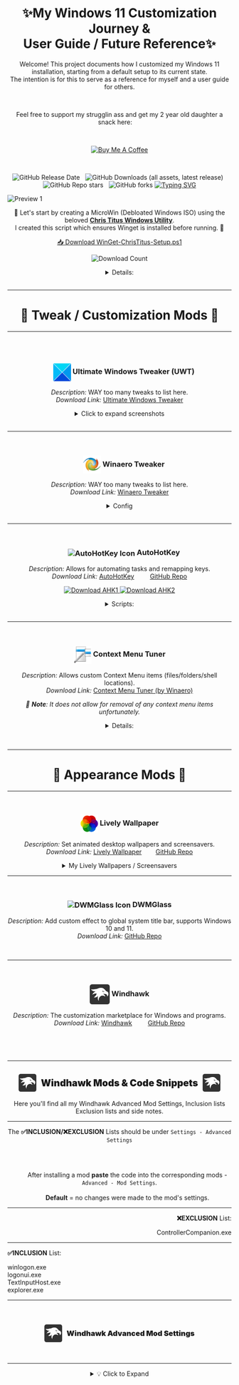 # <a name="top"></a><h1 align="center">✨My Windows 11 Customization Journey &<br> User Guide / Future Reference✨</h1>

<p align="center">
Welcome! This project documents how I customized my Windows 11 installation, starting from a default setup to its current state.<br>
The intention is for this to serve as a reference for myself and a user guide for others.
</p>
<br>
<p align="center">
Feel free to support my strugglin ass and get my 2 year old daughter a snack here:&nbsp;&nbsp;&nbsp;&nbsp;&nbsp;
</p><br>
<p align="center">
  <a href="https://coff.ee/dotdotswagt" target="_blank" rel="noopener noreferrer">
    <img src="https://img.shields.io/badge/Buy%20me%20a%20coffee-%23ff813f.svg?&style=for-the-badge&logo=buy-me-a-coffee&logoColor=white" alt="Buy Me A Coffee" />
  </a>
</p><br>

<div align="center">

  ![GitHub Release Date](https://img.shields.io/github/release-date/Cinabutts/MyWin11?style=plastic&label=Release%20Date%3A&labelColor=white) &nbsp;
  ![GitHub Downloads (all assets, latest release)](https://img.shields.io/github/downloads/Cinabutts/MyWin11/latest/total?style=plastic&label=Total%20Downloads%3A&labelColor=white&color=black) &nbsp;
  ![GitHub Repo stars](https://img.shields.io/github/stars/Cinabutts/MyWin11?style=social) &nbsp;
  ![GitHub forks](https://img.shields.io/github/forks/Cinabutts/MyWin11?style=social)
  [![Typing SVG](https://readme-typing-svg.herokuapp.com?font=Silkscreen&size=17&letterSpacing=-3px&pause=1000&color=F7BC00&center=true&vCenter=true&width=435&lines=%E2%9A%A0%EF%B8%8F+Tested+on+Windows+11+24H2+Build%3A+26100.4770%E2%9A%A0%EF%B8%8F)](https://git.io/typing-svg)
  </div>

![Preview 1](Images/Screenshot-01-07-25-25.png)

<p align="center">
🧹 Let's start by creating a MicroWin (Debloated Windows ISO) using the beloved <a href="https://github.com/ChrisTitusTech/winutil" target="_blank" rel="noopener noreferrer"><strong>Chris Titus Windows Utility</strong></a>.<br>
I created this script which ensures Winget is installed before running. 🧹
</p>

<p align="center">
  <a href="https://github.com/Cinabutts/MyWin11/releases/download/Release_v1.0.0/WinGet-ChrisTitus-Setup.ps1" download>
    📥 Download WinGet-ChrisTitus-Setup.ps1
  </a>
</p>
<p align="center">
  <img src="https://img.shields.io/github/downloads/Cinabutts/MyWin11/WinGet-ChrisTitus-Setup.ps1?label=Downloads&color=blue" alt="Download Count" />
</p>

<div align="center">
<details>
  <summary>Details: </summary>

```powershell
Write-Host "===============================================================" -ForegroundColor Cyan
Write-Host "===  Automated WinGet/ChrisTitus Setup & Tweak Script       ===" -ForegroundColor Cyan
Write-Host "===============================================================" -ForegroundColor Cyan
Write-Host "--> Checking for Winget installation..." -ForegroundColor Yellow
if (Get-Command winget -ErrorAction SilentlyContinue) {
    Write-Host "SUCCESS: Winget is already installed." -ForegroundColor Green
} else {
    Write-Host "INFO: Winget not found. Starting installation process..." -ForegroundColor Yellow
    try {
        Write-Host "--> Downloading the latest Winget installer..." -ForegroundColor Yellow
        $wingetInstallerPath = Join-Path -Path $env:TEMP -ChildPath "winget.msixbundle"
        Invoke-WebRequest -Uri "https://github.com/microsoft/winget-cli/releases/latest/download/Microsoft.DesktopAppInstaller_8wekyb3d8bbwe.msixbundle" -OutFile $wingetInstallerPath -ErrorAction Stop

        Write-Host "--> Installing Winget..." -ForegroundColor Yellow
        Add-AppxPackage -Path $wingetInstallerPath -ErrorAction Stop
        
        Write-Host "SUCCESS: Winget has been installed." -ForegroundColor Green
    } catch {
        Write-Error "FATAL: Winget installation failed. Aborting script."
        return
    }
}
Write-Host "`n--> Verifying Winget is ready..." -ForegroundColor Yellow
winget --version
Write-Host "`n"
Write-Host "Press ANY KEY to continue and launch the Chris Titus utility..." -ForegroundColor Magenta
$Host.UI.RawUI.ReadKey("NoEcho,IncludeKeyDown") | Out-Null
Write-Host "`n--> Launching the Chris Titus utility..." -ForegroundColor Cyan
irm "https://christitus.com/win" | iex
Write-Host "`nScript finished." -ForegroundColor Green
```

<p align="center">
🧹 Here you can remove all the bloatware and turn off all the telemetry etc, Here's my config. 🧹
</p>

<p align="center">
<img src="Images/ChrisTitus.png" alt="Chris Titus Image" width="1000" valign="middle"/>
</p>

<p align="center">
If you are starting fresh click "MicroWin" and follow the instructions there, Use a pre-existing ISO, or create a new one with the latest Windows 11 ISO.
</p>

<p align="center">
━━━━━━━━━━━━━━━━━━━━━━━━━━━━━━━━━━━━━━━━━━━━
</p></details></div><br>

---

## <h1 align="center">🧩 Tweak / Customization Mods 🧩</h1>

---

<br><br>
<div align="center">

### &nbsp;&nbsp;&nbsp;&nbsp; **<img src="Favcons/icon_UWT.png" width="40" valign="middle" alt="UWT" /> Ultimate Windows Tweaker (UWT)**

<em>Description:</em> WAY too many tweaks to list here.  
<em>Download Link:</em> <a href="https://www.thewindowsclub.com/ultimate-windows-tweaker-5-for-windows-11">Ultimate Windows Tweaker</a>

<details>
  <summary>Click to expand screenshots</summary>
  <br>
  <details>
    <summary><strong>   Customization</strong></summary>
    <p align="center">
      <img src="Images/UWT1.png" alt="Screenshot 1" />
      <img src="Images/UWT2.png" alt="Screenshot 2" />
      <img src="Images/UWT3.png" alt="Screenshot 3" />
      <img src="Images/UWT4.png" alt="Screenshot 4" />
    </p>
    <p align="right"><a href="#-tweak--customization-mods-">Back to Section Top 🔝</a></p>
  </details>
  <details>
    <summary><strong>   Performance</strong></summary>
    <p align="center">
      <img src="Images/UWT5.png" alt="Screenshot 5" />
    </p>
    <p align="right"><a href="#-tweak--customization-mods-">Back to Section Top 🔝</a></p>
  </details>
  <details>
    <summary><strong>   Security & Privacy</strong></summary>
    <p align="center">
      <img src="Images/UWT6.png" alt="Screenshot 6" />
      <img src="Images/UWT7.png" alt="Screenshot 7" />
    </p>
    <p align="right"><a href="#-tweak--customization-mods-">Back to Section Top 🔝</a></p>
  </details>
  <details>
    <summary><strong>   Context Menu</strong></summary>
    <p align="center">
      <img src="Images/UWT8.png" alt="Screenshot 8" />
    </p>
    <p align="right"><a href="#-tweak--customization-mods-">Back to Section Top 🔝</a></p>
  </details>
  <details>
    <summary><strong>   Additional</strong></summary>
    <p align="center">
      <img src="Images/UWT9.png" alt="Screenshot 9" />
    </p>
    <p align="right"><a href="#-tweak--customization-mods-">Back to Section Top 🔝</a></p>
  </details>
</details></div><br>

---

<br>

<div align="center">

### &nbsp;&nbsp;&nbsp;&nbsp; **<img src="Favcons/icon_TWEAKER.png" width="40" valign="middle" alt="Winaero Tweaker Icon" /> Winaero Tweaker**
  
_Description:_ WAY too many tweaks to list here.  
_Download Link:_ [Winaero Tweaker](https://winaero.com/winaero-tweaker/)

<details>
<summary>Config</summary>
<p align="center">
  <a href="https://github.com/Cinabutts/MyWin11/releases/download/Release_v1.0.0/WinaeroTweaker-Config_07_27_25.ini" download>
    <strong>My Configuration .ini</strong>
  </a><br>
  <em>Once Winaero Tweaker is installed, import this config under <code>File → Import/Export Tweaks</code></em>
</p>
<p align="center">
  <a href="https://github.com/Cinabutts/MyWin11/releases/download/Release_v1.0.0/WinaeroTweaker-Config_07_27_25.ini">
    <img src="https://img.shields.io/github/downloads/Cinabutts/MyWin11/WinaeroTweaker-Config_07_27_25.ini?label=Downloads&color=blue" alt="Download Count" />
  </a>
</p>
</details>
</div><br>

---

<br>

<div align="center">

### &nbsp;&nbsp;&nbsp;&nbsp; **<img src="Favcons/Icon_AHK.png" width="40" valign="middle" alt="AutoHotKey Icon" /> AutoHotKey**

_Description:_ Allows for automating tasks and remapping keys.  
_Download Link:_ [AutoHotKey](https://www.autohotkey.com/) &nbsp;&nbsp;&nbsp;&nbsp;&nbsp;&nbsp;&nbsp;&nbsp;[GitHub Repo](https://github.com/AutoHotkey/AutoHotkey)
  <p align="center">
    <a href="https://www.autohotkey.com/download/ahk-install.exe">
      <img src="https://img.shields.io/badge/Download%20AutoHotKey%20v1-darkblue?style=for-the-badge&logo=autohotkey&logoColor=white" alt="Download AHK1" />
    </a>
    <a href="https://www.autohotkey.com/download/ahk-v2.exe">
      <img src="https://img.shields.io/badge/Download%20AutoHotKey%20v2-darkgreen?style=for-the-badge&logo=autohotkey&logoColor=white" alt="Download AHK2" />
    </a>
  </p>

<details>
  <summary>Scripts: </summary><br>

  <div align="center">
    <strong>Better_Win-Tab.ahk</strong>
    <p align="center">
      <a href="https://github.com/Cinabutts/MyWin11/releases/download/Release_v1.0.0/Better_Win-Tab.ahk">
        <img src="https://img.shields.io/github/downloads/Cinabutts/MyWin11/latest/Better_Win-Tab.ahk?style=flat-square&label=Install:&labelColor=black&color=%237e48ca" alt="Download Count" />
      </a>
    </p>
    <p><em>Description:</em> Allows you to use the mouse wheel to<br>scroll between tabs. <i>(Space to select)</i></p>
  </div>

  <div align="center">
    <details>
      <summary>Script 1:</summary>
      <div align="left">
        <pre><code class="ahk">
      <!-- markdownlint-disable -->
; Better Win-Tab by Cinabutts    (https://github.com/Cinabutts)
#Requires AutoHotkey v2.0
#SingleInstance Force
#WinActivateForce

; 24H2 requires explicit process priority
ProcessSetPriority "High"

; Target updated window classes
#HotIf WinActive("ahk_class XamlExplorerHostIslandWindow")
WheelUp::Send "{Left}"
WheelDown::Send "{Right}"
#HotIf
        <!-- markdownlint-enable -->
        </code></pre>
      </div>
    </details>
  </div>

  <br>

---

  <div align="center">
    <strong>Better_Alt-Tab.ahk</strong>
    <p align="center">
      <a href="https://github.com/Cinabutts/MyWin11/releases/download/Release_v1.0.0/Better_Alt-Tab.ahk">
        <img src="https://img.shields.io/github/downloads/Cinabutts/MyWin11/latest/Better_Alt-Tab.ahk?style=flat-square&label=Install:&labelColor=black&color=%23e618ca" alt="Download Count" />
      </a>
    </p>
    <p><em>Description:</em> Replaces the default alt tab with a more<br>customizable list of windows.</p>
  </div>

  <div align="center">
        <!-- markdownlint-disable -->
    <details>
      <summary>Script 2:</summary>
      <div align="left">
        <pre><code class="ahk">
;Alt-Tab Replacement by jeeswg    (https://github.com/jeeswg)

#SingleInstance force
ListLines, Off
#KeyHistory 0
Menu, Tray, Click, 1
#NoEnv
AutoTrim, Off
#UseHook
;#NoTrayIcon

SplitPath, A_ScriptName,,,, vScriptNameNoExt
Menu, Tray, Tip, % vScriptNameNoExt

;==================================================

;options:
;the order in which items will appear
;specify zero to exclude an item
vListVisibleWindows := 1
vListIntExpTabs := 2
vListDesktop := 3
vListNewIntExp := 0

;==================================================

vListCount := 4
;hIcon := DllCall("user32\LoadIcon", Ptr,0, Ptr,32512, Ptr) ;IDI_APPLICATION := 32512
;get Desktop icon (tested on Windows 7)
hIconDT := LoadPicture("shell32.dll", "w16 h16 icon35", vType)
hIconDTBig := LoadPicture("shell32.dll", "w32 h32 icon35", vType)
;get Internet Explorer icon
hIconIE := LoadPicture("C:\Program Files\Internet Explorer\iexplore.exe", "w16 h16", vType)
hIconIEBig := LoadPicture("C:\Program Files\Internet Explorer\iexplore.exe", "w32 h32", vType)

Gui, New, +HwndhGui -Caption +E0x80 Border, Alt-Tab Replacement
Gui, Font, s16
Gui, Color, ABCDEF
Gui, Add, Picture, +HwndhStcImg x4 y4 w32 h32 +0x3 ;SS_ICON := 0x3
;Gui, Add, Picture, +HwndhStcImg x10 y10 w16 h16 +0x3 ;SS_ICON := 0x3
Gui, Add, Text, +HwndhStc x40 y6 w500
Gui, Add, ListView, -Hdr x-2 y40 w530 h280, Window Title
return

;==================================================

GuiClose:
ExitApp
return

;==================================================

!Tab::
+!Tab::
vIndex += InStr(A_ThisHotkey, "+")?-1:1
Gui, % hGui ":Default"

if !DllCall("user32\IsWindowVisible", "Ptr",hGui)
{
	;==============================
	Hotkey, IfWinActive, % "ahk_id " hGui
	Hotkey, *Esc, DoCancel, On
	LV_Delete(), IL_Destroy(hIL)
	hIL := IL_Create(30) ;small icons
	;hIL := IL_Create(30, 30, 1) ;large icons
	LV_SetImageList(hIL)
	vCount := 0, vPrompt := "", oHWnd := {}, oTitle := {}, oHIcon := {}, oHIconBig := {}
	Loop % vListCount
	{
		if (A_Index = vListVisibleWindows)
		{
			DetectHiddenWindows, Off
			WinGet, vWinList, List
			Loop % vWinList
			{
				hWnd := vWinList%A_Index%
				if !JEE_WinHasAltTabIcon(hWnd)
					continue
				WinGetTitle, vWinTitle, % "ahk_id " hWnd
				vCount += 1
				oHWnd.Push(hWnd)
				oTitle.Push(vWinTitle)
				oHIcon.Push(JEE_WinGetIcon(hWnd))
				oHIconBig.Push(JEE_WinGetIcon(hWnd, 1))
				IL_Add(hIL, "HICON:" oHIcon[vCount])
				LV_Add("Icon" vCount, vWinTitle)
			}
			DetectHiddenWindows, On
		}
		if (A_Index = vListDesktop)
		{
			vCount += 1
			oHWnd.Push("Desktop")
			oTitle.Push("Desktop")
			oHIcon.Push(hIconDT)
			oHIconBig.Push(hIconDTBig)
			IL_Add(hIL, "HICON:*" oHIcon[vCount])
			LV_Add("Icon" vCount, oTitle[vCount])
		}
		if (A_Index = vListIntExpTabs)
		{
			WinGet, vWinList, List, ahk_class TabThumbnailWindow
			Loop % vWinList
			{
				hWnd := vWinList%A_Index%
				WinGetTitle, vWinTitle, % "ahk_id " hWnd
				if (vWinTitle = "Blank Page - Internet Explorer")
				|| !(vWinTitle ~= " - Internet Explorer$")
					continue
				vCount += 1
				oHWnd.Push(hWnd)
				oTitle.Push(vWinTitle)
				oHIcon.Push(JEE_WinGetIcon(hWnd))
				;oHIconBig.Push(JEE_WinGetIcon(hWnd, 1))
				;the icons retrieved are small, therefore enlarge them:
				hIcon := JEE_WinGetIcon(hWnd, 1)
				hIcon := LoadPicture("HICON:" hIcon, "w32 h32", vType)
				oHIconBig.Push(hIcon)
				IL_Add(hIL, "HICON:" oHIcon[vCount])
				LV_Add("Icon" vCount, vWinTitle)
			}
		}
		if (A_Index = vListNewIntExp)
		{
			vCount += 1
			oHWnd.Push("NewIntExp")
			oTitle.Push("New Internet Explorer Window")
			oHIcon.Push(hIconIE)
			oHIconBig.Push(hIconIEBig)
			IL_Add(hIL, "HICON:*" oHIcon[vCount])
			LV_Add("Icon" vCount, oTitle[vCount])
		}
	}
	;Loop 2
	;	LV_Add("Icon0", "")
	;==============================
	vIndex := 2
	Gui, Show, y250 w500 h300
	SetTimer, CheckAlt, 30
}
if (vIndex < 1)
	vIndex := vCount
if (vIndex > vCount)
	vIndex := 1
ControlSetText,, % oTitle[vIndex], % "ahk_id " hStc
SendMessage, 0x170, % oHIconBig[vIndex], 0,, % "ahk_id " hStcImg ;STM_SETICON := 0x170
;SendMessage, 0x170, % oHIcon[vIndex], 0,, % "ahk_id " hStcImg ;STM_SETICON := 0x170

;LV_Modify(vIndex, "Focus")
LV_Modify(0, "-Select")
LV_Modify(vIndex, "Select")
LV_Modify(vIndex, "Vis")
return

;==================================================

CheckAlt:
if !GetKeyState("Alt", "P")
{
	SetTimer, CheckAlt, Off
	WinHide, % "ahk_id " hGui
	DetectHiddenWindows, On
	if (oHWnd[vIndex] = "Desktop")
		WinMinimizeAll
	else if (oHWnd[vIndex] = "NewIntExp")
		Run, iexplore.exe
	else
		WinActivate, % "ahk_id " oHWnd[vIndex]
}
return

;==================================================

DoCancel:
SetTimer, CheckAlt, Off
Hotkey, IfWinActive, % "ahk_id " hGui
Hotkey, *Esc, DoCancel, Off
WinHide, % "ahk_id " hGui
return

;==================================================

;JEE_WinGetHIcon
JEE_WinGetIcon(hWnd, vDoGetBig:=0)
{
	static vSfx := (A_PtrSize=8) ? "Ptr" : ""
	if !hWnd || !WinExist("ahk_id " hWnd)
		return 0
	if vDoGetBig
	{
		if (hIcon := DllCall("user32\SendMessage", "Ptr",hWnd, "UInt",0x7F, "UPtr",1, "Ptr",0, "Ptr")) ;WM_GETICON := 0x7F ;ICON_BIG := 1
		|| (hIcon := DllCall("user32\SendMessage", "Ptr",hWnd, "UInt",0x7F, "UPtr",0, "Ptr",0, "Ptr")) ;WM_GETICON := 0x7F ;ICON_SMALL := 0
		|| (hIcon := DllCall("user32\SendMessage", "Ptr",hWnd, "UInt",0x7F, "UPtr",2, "Ptr",0, "Ptr")) ;WM_GETICON := 0x7F ;ICON_SMALL2 := 2
		|| (hIcon := DllCall("user32\GetClassLong" vSfx, "Ptr",hWnd, "Int",-14, "UPtr")) ;GCL_HICON := -14 ;(big icon)
		|| (hIcon := DllCall("user32\GetClassLong" vSfx, "Ptr",hWnd, "Int",-34, "UPtr")) ;GCL_HICONSM := -34 ;(small icon)
		|| (hIcon := DllCall("user32\LoadIcon", "Ptr",0, "Ptr",32512, "Ptr")) ;IDI_APPLICATION := 32512 ;(standard exe icon)
			return hIcon
	}
	else
	{
		if (hIcon := DllCall("user32\SendMessage", "Ptr",hWnd, "UInt",0x7F, "UPtr",0, "Ptr",0, "Ptr")) ;WM_GETICON := 0x7F ;ICON_SMALL := 0
		|| (hIcon := DllCall("user32\SendMessage", "Ptr",hWnd, "UInt",0x7F, "UPtr",2, "Ptr",0, "Ptr")) ;WM_GETICON := 0x7F ;ICON_SMALL2 := 2
		|| (hIcon := DllCall("user32\SendMessage", "Ptr",hWnd, "UInt",0x7F, "UPtr",1, "Ptr",0, "Ptr")) ;WM_GETICON := 0x7F ;ICON_BIG := 1
		|| (hIcon := DllCall("user32\GetClassLong" vSfx, "Ptr",hWnd, "Int",-34, "UPtr")) ;GCL_HICONSM := -34 ;(small icon)
		|| (hIcon := DllCall("user32\GetClassLong" vSfx, "Ptr",hWnd, "Int",-14, "UPtr")) ;GCL_HICON := -14 ;(big icon)
		|| (hIcon := DllCall("user32\LoadIcon", "Ptr",0, "Ptr",32512, "Ptr")) ;IDI_APPLICATION := 32512 ;(standard exe icon)
			return hIcon
	}
	return 0
}

;==================================================

;info for: JEE_WinHasTaskbarButton/JEE_WinHasAltTabIcon

;will it appear on the alt-tab dialog/taskbar:
;WS_CHILD := 0x40000000 ;A maybe, T maybe (appears to make no difference re. presence on list, but does affect the alt-tab icon's appearance)
;WS_VISIBLE := 0x10000000 ;(if off:) A no, T no
;WS_DISABLED := 0x8000000 ;A no, T maybe
;WS_EX_NOACTIVATE := 0x8000000 ;A no, T maybe
;WS_EX_APPWINDOW := 0x40000 ;A yes, T yes
;WS_EX_TOOLWINDOW := 0x80 ;A no, T no (T: under some conditions it seems you can have WS_EX_TOOLWINDOW and a taskbar button)
;has owner ;A maybe, T no
;has parent ;A no, T no
;note: WS_EX_APPWINDOW takes priority over WS_EX_TOOLWINDOW

;Window Styles | Microsoft Docs
;https://docs.microsoft.com/en-us/windows/desktop/winmsg/window-styles
;Extended Window Styles | Microsoft Docs
;https://docs.microsoft.com/en-us/windows/desktop/winmsg/extended-window-styles
;WS_EX_APPWINDOW:
;Forces a top-level window onto the taskbar when the window is visible.
;WS_EX_NOACTIVATE:
;The window does not appear on the taskbar by default. To force the window to appear on the taskbar, use the WS_EX_APPWINDOW style.
;WS_EX_TOOLWINDOW:
;A tool window does not appear in the taskbar or in the dialog that appears when the user presses ALT+TAB.

;from the AHK documentation:
;An owned window has no taskbar button by default, and when visible it is always on top of its owner.

;script for testing:
;DetectHiddenWindows, On
;Gui, New, +HwndhGui -0xFFFFFFFF -E0xFFFFFFFF
;Gui, Show, W300 H300

;hWndParent := DllCall("user32\GetAncestor", Ptr,hWnd, UInt,1, Ptr) ;GA_PARENT := 1
;hWndOwner := DllCall("user32\GetWindow", Ptr,hWnd, UInt,4, Ptr) ;GW_OWNER := 4

;example: WS_EX_TOOLWINDOW on and has no taskbar button
;DetectHiddenWindows, On
;Gui, New, +HwndhGui -0xFFFFFFFF -E0xFFFFFFFF +E0x80 ;WS_EX_TOOLWINDOW := 0x80
;Gui, Show, W300 H300

;example: WS_EX_TOOLWINDOW on but has a taskbar button
;DetectHiddenWindows, On
;Gui, New, +HwndhGui -0xFFFFFFFF -E0xFFFFFFFF
;Gui, Show, W300 H300
;WinSet, ExStyle, +0x80, % "ahk_id " hGui ;WS_EX_TOOLWINDOW := 0x80

;==================================================

;gives you roughly the correct results (tested on Windows 7)
;JEE_WinIsTaskbar
JEE_WinHasTaskbarButton(hWnd)
{
	local
	if !(DllCall("user32\GetDesktopWindow", "Ptr") = DllCall("user32\GetAncestor", "Ptr",hWnd, "UInt",1, "Ptr")) ;GA_PARENT := 1
	|| DllCall("user32\GetWindow", "Ptr",hWnd, "UInt",4, "Ptr") ;GW_OWNER := 4 ;affects taskbar but not alt-tab
		return 0
	if DllCall("user32\GetWindow", "Ptr",hWnd, "UInt",4, "Ptr") ;GW_OWNER := 4 ;affects taskbar but not alt-tab
		return 0
	WinGet, vWinStyle, Style, % "ahk_id " hWnd
	if !vWinStyle
	|| !(vWinStyle & 0x10000000) ;WS_VISIBLE := 0x10000000
	;|| (vWinStyle & 0x8000000) ;WS_DISABLED := 0x8000000 ;affects alt-tab but not taskbar
		return 0
	WinGet, vWinExStyle, ExStyle, % "ahk_id " hWnd
	if (vWinExStyle & 0x40000) ;WS_EX_APPWINDOW := 0x40000
		return 1
	;under some conditions it seems you can have WS_EX_TOOLWINDOW and a taskbar button
	if (vWinExStyle & 0x80) ;WS_EX_TOOLWINDOW := 0x80
	;|| (vWinExStyle & 0x8000000) ;WS_EX_NOACTIVATE := 0x8000000 ;affects alt-tab but not taskbar
		return 0
	return 1
}

;==================================================

;gives you roughly the correct results (tested on Windows 7)
;JEE_WinIsAltTab
JEE_WinHasAltTabIcon(hWnd)
{
	local
	if !(DllCall("user32\GetDesktopWindow", "Ptr") = DllCall("user32\GetAncestor", "Ptr",hWnd, "UInt",1, "Ptr")) ;GA_PARENT := 1
	;|| DllCall("user32\GetWindow", "Ptr",hWnd, "UInt",4, "Ptr") ;GW_OWNER := 4 ;affects taskbar but not alt-tab
		return 0
	WinGet, vWinStyle, Style, % "ahk_id " hWnd
	if !vWinStyle
	|| !(vWinStyle & 0x10000000) ;WS_VISIBLE := 0x10000000
	|| (vWinStyle & 0x8000000) ;WS_DISABLED := 0x8000000 ;affects alt-tab but not taskbar
		return 0
	WinGet, vWinExStyle, ExStyle, % "ahk_id " hWnd
	if (vWinExStyle & 0x40000) ;WS_EX_APPWINDOW := 0x40000
		return 1
	if (vWinExStyle & 0x80) ;WS_EX_TOOLWINDOW := 0x80
	|| (vWinExStyle & 0x8000000) ;WS_EX_NOACTIVATE := 0x8000000 ;affects alt-tab but not taskbar
		return 0
	return 1
}

;==================================================
        </code></pre>
      </div></details></div>
<!-- markdownlint-enable -->
</details>
<br>

---

<br>

<div align="center">

### <img src="Favcons/icon_CMT.png" width="40" valign="middle" alt=""/> **Context Menu Tuner**  

_Description:_ Allows custom Context Menu items (files/folders/shell locations).  
_Download Link:_ [Context Menu Tuner (by Winaero)](https://winaero.com/download-context-menu-tuner/)

<em>📌 **Note**: It does not allow for removal of any context menu items unfortunately.</em>
</div>

<details>
  <summary>Details: </summary>
<table align="center">
  <tr>
    <td>
      <img src="Images/Screenshot-02-07-25-25.png" alt="Screenshot-2" width="300" />
    </td>
    <td style="vertical-align: top; padding-top: 20px;">
      <strong>Legend:</strong><br>
      🔵 = 📜 Custom made scripts<br>
      🟢 = 🛠️ Winaero Tweaker
    </td>
  </tr>
</table>

<p align="center"><strong>Save under <code>C:/Scripts</code></strong> for easy accessibility</p>

<br>

📜 [**Re-Sort:**](https://github.com/Cinabutts/MyWin11/releases/download/Release_v1.0.0/Re-Sort.ahk)  
Runs a custom script to resort the desktop icons, assumes the default state is Date Modified.

<p align="center">
  <a href="https://github.com/Cinabutts/MyWin11/releases/download/Release_v1.0.0/Re-Sort.ahk">
    <img src="https://img.shields.io/github/downloads/Cinabutts/MyWin11/Re-Sort.ahk?label=Downloads&color=3e73e5" alt="Download Count" />
  </a>
</p>

<details>
  <summary>Setup Re-Sort context button</summary>
    <p align="center"><em>Install <a href="#--autohotkey">AutoHotKey</a>, both are necessary. This specific script relies on v1 though.</em></p>
  <p align="center"><em>"Executable File Path"</em></p>

  ```text
  C:\Program Files\AutoHotkey\v1.1.37.02\AutoHotkeyU64.exe
  ```

  <p align="center"><em>"Command Line Arguments"</em></p>

  ```text
  "C:\Scripts\Re-Sort.ahk"
  ```
</details>

<br>

📜 [**Create Restore Point:**](https://github.com/Cinabutts/MyWin11/releases/download/Release_v1.0.0/CreateRestorePoint.ps1)  
Self explanatory.

<p align="center">
  <a href="https://github.com/Cinabutts/MyWin11/releases/download/Release_v1.0.0/CreateRestorePoint.ps1">
    <img src="https://img.shields.io/github/downloads/Cinabutts/MyWin11/CreateRestorePoint.ps1?label=Downloads&color=d23e81" alt="Download Count" />
  </a>
</p>

<details>
  <summary>Setup CreateRestorePoint context button</summary>
  <p align="center"><em>Install PowerShell v7 via the Chris Titus script above ^</em></p>

  ![Preview 2](Images/Screenshot-03-07-27-25.png)

  <p align="center"><em>"Executable File Path"</em></p>

  ```text
  C:\Program Files\PowerShell\7\pwsh.exe
  ```

  <p align="center"><em>"Command Line Arguments"</em></p>

  ```text
  "C:\Scripts\CreateRestorePoint.ps1"
  ```
  
</details>

<br>

🛠️ **Kill not responding tasks:** Self explanatory.  
🛠️ **Layout:** Shows a submenu to toggle menu bar Detail/Preview/Navigation panes etc.  
🛠️ **Restart Explorer:** Shows a submenu to restart Explorer or stop Explorer and start upon key press.

<br>

📜 [**Create Registry Backup:**](https://github.com/Cinabutts/MyWin11/releases/download/Release_v1.0.0/Create-RegBackup.bat)  
Self explanatory. <em><small>Set to be only visible with Shift + right-click on desktop.</small></em>

<p align="center">
  <a href="https://github.com/Cinabutts/MyWin11/releases/download/Release_v1.0.0/Create-RegBackup.bat">
    <img src="https://img.shields.io/github/downloads/Cinabutts/MyWin11/Create-RegBackup.bat?label=Downloads&color=a6700c" alt="Download Count" />
  </a>
</p>

<details>
  <summary>Setup Create-RegBackup context button</summary>

  <p align="center"><em>"Executable File Path"</em></p>

  ```text
  C:\WINDOWS\system32\conhost.exe
  ```

  <p align="center"><em>"Command Line Arguments"</em></p>

  ```text
  "C:\Scripts\Create-RegBackup.bat"
  ```

</details>

📜 [**Create System Links:**](https://github.com/Cinabutts/MyWin11/releases/download/Release_v1.0.0/Create-Syslink.ps1)  
<em>This script is very useful for the <code>C:/Scripts</code> folder, it can create a system link<br> from wherever you click to any folder. <br><small>Set to be only visible with Shift + right-click on Folders.</small></em>

<p align="center">
  <a href="https://github.com/Cinabutts/MyWin11/releases/download/Release_v1.0.0/Create-Syslinks.ps1">
    <img src="https://img.shields.io/github/downloads/Cinabutts/MyWin11/Create-Syslinks.ps1?label=Downloads&color=01934c" alt="Download Count" />
  </a>
</p>

<details>
  <summary>Setup Create-RegBackup context button</summary>

  <p align="center"><em>"Executable File Path"</em></p>

  ```text
  C:\Program Files\PowerShell\7\pwsh.exe
  ```

  <p align="center"><em>"Command Line Arguments"</em></p>

  ```text
  "C:\Scripts\Create-Symlinks.ps1" "%1"
  ```

</details>

<p align="center">
<br>
━━━━━━━━━━━━━━━━━━━━━━━━━━━━━━━━━━━━━━━━━━━━
</p>
</details>

&nbsp;

---

<h1 align="center">🎨 Appearance Mods 🎨</h1>

---

&nbsp;&nbsp;&nbsp;&nbsp;
### <img src="Favcons/icon_LIVELY.png" width="40" valign="middle" alt="Lively Wallpaper Icon" /> <strong>Lively Wallpaper</strong>  
_Description:_ Set animated desktop wallpapers and screensavers.  
_Download Link:_ [Lively Wallpaper](https://www.rocksdanister.com/lively/) &nbsp;&nbsp;&nbsp;&nbsp;&nbsp;&nbsp;&nbsp;[GitHub Repo](https://github.com/rocksdanister/lively)

<details>
  <summary>My Lively Wallpapers / Screensavers</summary>
  <br>
  <p align="center">
    <a href="https://moewalls.com/abstract/abstract-organic-lines-live-wallpaper/">
      <strong>abstract organic lines</strong>
    </a>
  </p>

  ![Preview 1](Images/L1.gif)

  <p align="center">
    <a href="https://www.desktophut.com/meteor-over-clouds-9009">
      <strong>meteor over clouds</strong>
    </a>
  </p>

  ![Preview 2](Images/L2.gif)

  <p align="center">
    <a href="https://www.desktophut.com/tropical-green-leaves-6917">
      <strong>tropical green leaves</strong>
    </a>
  </p>

  ![Preview 3](Images/L3.gif)

  <p align="center">
    <a href="https://moewalls.com/landscape/green-home-live-wallpaper/">
      <strong>green home</strong>
    </a>
  </p>

  ![Preview 4](Images/L4.gif)

  <p align="center">
    <a href="https://moewalls.com/lifestyle/peaceful-ruins-live-wallpaper/">
      <strong>peaceful ruins</strong>
    </a>
  </p>

  ![Preview 5](Images/L5.gif)

  <p align="center">
    <a href="https://moewalls.com/landscape/poppy-hill-our-life-beginnings-and-always-live-wallpaper/">
      <strong>poppy hill</strong>
    </a>
  </p>

  ![Preview 6](Images/L6.gif)

  <p align="center">
    <a href="https://moewalls.com/abstract/windows-10-colorful-live-wallpaper/">
      <strong>windows 10 colorful</strong>
    </a>
  </p>

  ![Preview 7](Images/L7.gif)

  <p align="center">
  ━━━━━━━━━━━━━━━━━━━━━━━━━━━━━━━━━━━━━━━━━━━━
  </p>
</details>

---

&nbsp;&nbsp;&nbsp;&nbsp;
### <img src="Favcons/icon_DWMGLASS.png" width="45" valign="middle" alt="DWMGlass Icon" /> **DWMGlass**  

_Description:_ Add custom effect to global system title bar, supports Windows 10 and 11.  
_Download Link:_ [GitHub Repo](https://github.com/Maplespe/DWMBlurGlass)

&nbsp;

---

&nbsp;&nbsp;&nbsp;&nbsp;
### <img src="Favcons/icon_WINDHAWK.png" width="45" valign="middle" alt="Windhawk Icon" /> **Windhawk**  

_Description:_ The customization marketplace for Windows and programs.  
_Download Link:_ [Windhawk](https://windhawk.net/) &nbsp;&nbsp;&nbsp;&nbsp;&nbsp;&nbsp;&nbsp;&nbsp;[GitHub Repo](https://github.com/ramensoftware/windhawk)

&nbsp;

&nbsp;

---

<h2 align="center" style="display: flex; justify-content: center; align-items: center; gap: 10px; font-weight: 900;">
  <img src="Favcons/icon_WINDHAWK.png" width="40" alt="Windhawk Icon Left" style="vertical-align: middle;" />
  Windhawk Mods &amp; Code Snippets
  <img src="Favcons/icon_WINDHAWK.png" width="40" alt="Windhawk Icon Right" style="vertical-align: middle;" />
</h2>

<p align="center">Here you'll find all my Windhawk Advanced Mod Settings, Inclusion lists Exclusion lists and side notes.</p>

---

<p align="center">
The <strong>✅INCLUSION/❌EXCLUSION</strong> Lists should be under <code>Settings - Advanced Settings</code> 
</p><br><br>

<p align="center">
&nbsp;&nbsp;&nbsp;&nbsp;&nbsp;&nbsp;&nbsp;&nbsp;
  After installing a mod <strong>paste</strong> the code into the corresponding mods -  <code>Advanced - Mod Settings</code>.<br><br>
&nbsp;&nbsp;&nbsp;&nbsp;&nbsp;&nbsp;&nbsp;&nbsp;
  <strong>Default</strong> = no changes were made to the mod's settings.
  </p>

---

<p align="right">
<strong>❌EXCLUSION</strong> List:
</p>

<p align="right">
ControllerCompanion.exe
</p>

---

<p align="left">
<strong>✅INCLUSION</strong> List: 
</p>

<p align="left">
winlogon.exe<br>
logonui.exe<br>
TextInputHost.exe<br>
explorer.exe<br>
</p>

---

<br>

<h3 align="center" style="display: flex; justify-content: center; align-items: center; gap: 10px; font-weight: 900;">
  <img src="Favcons/icon_WINDHAWK.png" width="40" alt="Windhawk Icon" style="vertical-align: middle;" />
  Windhawk Advanced Mod Settings
</h3>

<br>

---

<div align="center">
  <details>
    <summary>💡 Click to Expand</summary>

<br>

<div align="left">

- **Mod Identifier:**&nbsp;&nbsp;&nbsp;&nbsp;taskbar-empty-space-clicks  

```json
{
  "doubleClickAction": "ACTION_COMBINE_TASKBAR_BUTTONS",
  "middleClickAction": "ACTION_WIN_TAB",
  "oldTaskbarOnWin11": 0,
  "CombineTaskbarButtons.State1": "COMBINE_ALWAYS",
  "CombineTaskbarButtons.State2": "COMBINE_NEVER",
  "CombineTaskbarButtons.StateSecondary1": "COMBINE_ALWAYS",
  "CombineTaskbarButtons.StateSecondary2": "COMBINE_NEVER",
  "VirtualKeyPress[0]": "0x5B",
  "VirtualKeyPress[1]": "0x45",
  "StartProcess": "C:\\Windows\\System32\\notepad.exe"
}
```

---
  
- **Mod Identifier:**&nbsp;&nbsp;&nbsp;&nbsp;taskbar-wheel-cycle

```json
{
  "skipMinimizedWindows": 1,
  "wrapAround": 1,
  "reverseScrollingDirection": 0,
  "enableMouseWheelCycling": 1,
  "cycleLeftKeyboardShortcut": "Alt+VK_OEM_4",
  "cycleRightKeyboardShortcut": "Alt+VK_OEM_6",
  "oldTaskbarOnWin11": 0
}
```


---

  
- **Mod Identifier:**&nbsp;&nbsp;&nbsp;&nbsp;taskbar-left-click-cycle
  
- **Default**

---
  
- **Mod Identifier:**&nbsp;&nbsp;&nbsp;&nbsp;taskbar-button-click
  
- **Default**

---
  
- **Mod Identifier:**&nbsp;&nbsp;&nbsp;&nbsp;file-explorer-remove-suffixes
  
- **Default**

---
  
- **Mod Identifier:**&nbsp;&nbsp;&nbsp;&nbsp;slick-window-arrangement

```json
{
  "SnapWindowsWhenDragging": 1,
  "SnapWindowsDistance": 10,
  "KeysToDisableSnapping.Ctrl": 0,
  "KeysToDisableSnapping.Alt": 1,
  "KeysToDisableSnapping.Shift": 0,
  "SlidingAnimation": 0,
  "SnapWindowsWhenSliding": 1,
  "SlidingAnimationSlowdown": 15
}
```

---
  
- **Mod Identifier:**&nbsp;&nbsp;&nbsp;&nbsp;spoof-light-dark-theme
  
- **Default**

---
  
- **Mod Identifier:**&nbsp;&nbsp;&nbsp;&nbsp;taskbar-start-button-position

```json
{
  "startMenuOnTheLeft": 1,
  "startMenuWidth": 1210
}
```

---
  
- **Mod Identifier:**&nbsp;&nbsp;&nbsp;&nbsp;taskbar-auto-hide-speed

```json
{
  "showSpeedup": 250,
  "hideSpeedup": 250,
  "frameRate": 90,
  "oldTaskbarOnWin11": 0
}
```

---
  
- **Mod Identifier:**&nbsp;&nbsp;&nbsp;&nbsp;taskbar-icon-size

```json
{
  "TaskbarHeight": 42,
  "IconSize": 21,
  "TaskbarButtonWidth": 50,
  "IconSizeSmall": 16,
  "TaskbarButtonWidthSmall": 32
}
```

---
  
- **Mod Identifier:**&nbsp;&nbsp;&nbsp;&nbsp;taskbar-button-scroll

```json
{
  "scrollOverTaskbarButtons": 1,
  "scrollOverThumbnailPreviews": 1,
  "maximizeAndRestore": 0,
  "reverseScrollingDirection": 0,
  "oldTaskbarOnWin11": 0
}
```

---
  
- **Mod Identifier:**&nbsp;&nbsp;&nbsp;&nbsp;taskbar-thumbnail-reorder

- **Default**

---

- **Mod Identifier:**&nbsp;&nbsp;&nbsp;&nbsp;translucent-windows

- **Default**

```json
{
  "ThemeBackground": 0,
  "TextAlphaBlend": 0,
  "type": "mica_tabbed",
  "AccentBlurBehind": "00000000",
  "ImmersiveDarkTitle": 0,
  "ExtendFrame": 0,
  "CornerOption": "notrounded",
  "RainbowSpeed": 1,
  "TitlebarColor.ColorTitlebar": 0,
  "TitlebarColor.RainbowTitlebar": 0,
  "TitlebarColor.titlerbarstyles_active": "FF0000",
  "TitlebarColor.titlerbarstyles_inactive": "00FFFF",
  "TitlebarTextColor.ColorTitlebarText": 0,
  "TitlebarTextColor.RainbowTextColor": 0,
  "TitlebarTextColor.titlerbarcolorstyles_active": "FF0000",
  "TitlebarTextColor.titlerbarcolorstyles_inactive": "00FFFF",
  "BorderColor.ColorBorder": 1,
  "BorderColor.RainbowBorder": 1,
  "BorderColor.borderstyles_active": "FF0000",
  "BorderColor.borderstyles_inactive": "00FFFF",
  "BorderColor.MenuBorderColor": 0,
  "RuledPrograms[0].target": "",
  "RuledPrograms[0].ThemeBackground": 0,
  "RuledPrograms[0].TextAlphaBlend": 0,
  "RuledPrograms[0].type": "none",
  "RuledPrograms[0].AccentBlurBehind": "00000000",
  "RuledPrograms[0].ImmersiveDarkTitle": 0,
  "RuledPrograms[0].ExtendFrame": 0,
  "RuledPrograms[0].CornerOption": "default",
  "RuledPrograms[0].RainbowSpeed": 1,
  "RuledPrograms[0].TitlebarColor.ColorTitlebar": 1,
  "RuledPrograms[0].TitlebarColor.RainbowTitlebar": 1,
  "RuledPrograms[0].TitlebarColor.titlerbarstyles_active": "FF0000",
  "RuledPrograms[0].TitlebarColor.titlerbarstyles_inactive": "00FFFF",
  "RuledPrograms[0].TitlebarTextColor.ColorTitlebarText": 0,
  "RuledPrograms[0].TitlebarTextColor.RainbowTextColor": 0,
  "RuledPrograms[0].TitlebarTextColor.titlerbarcolorstyles_active": "FF0000",
  "RuledPrograms[0].TitlebarTextColor.titlerbarcolorstyles_inactive": "00FFFF",
  "RuledPrograms[0].BorderColor.ColorBorder": 0,
  "RuledPrograms[0].BorderColor.RainbowBorder": 0,
  "RuledPrograms[0].BorderColor.borderstyles_active": "FF0000",
  "RuledPrograms[0].BorderColor.borderstyles_inactive": "00FFFF"
}
```

---

- **Mod Identifier:**&nbsp;&nbsp;&nbsp;&nbsp;extension-change-no-warning

- **Default**

---

- **Mod Identifier:**&nbsp;&nbsp;&nbsp;&nbsp;windows-11-file-explorer-styler

```json
{
  "theme": "NoCommandBar",
  "controlStyles[0].target": "StackPanel#DetailsViewThumbnail > Grid[1]",
  "controlStyles[0].styles[0]": "Height=Auto",
  "styleConstants[0]": "",
  "resourceVariables[0].variableKey": "",
  "resourceVariables[0].value": "",
  "explorerFrameContainerHeight": 0
}
```

---

- **Mod Identifier:**&nbsp;&nbsp;&nbsp;&nbsp;windows-11-notification-center-styler

```json
{
  "theme": "Matter",
  "controlStyles": "[object Object],[object Object]",
  "styleConstants": "base = <AcrylicBrush TintColor=\"#FF00FF00\" TintOpacity=\"0.5\" TintLuminosityOpacity=\"0.3\" Opacity=\"0.7\" FallbackColor=\"#FF008000\" />,r1 = 18",
  "resourceVariables": "",
  "controlStyles[0].target": "Windows.UI.Xaml.Controls.Grid#RootGrid > Windows.UI.Xaml.Controls.ContentPresenter#ContentPresenter",
  "controlStyles[0].styles[0]": "<SolidColorBrush Color=\\\"#fffb00\\\" Opacity = \\\"0.5\\\" />",
  "resourceVariables[0].variableKey": "",
  "resourceVariables[0].value": ""
}
```

---

- **Mod Identifier:**&nbsp;&nbsp;&nbsp;&nbsp;windows-11-start-menu-styler


```json
{
  "controlStyles[0].target": "StartDocked.StartSizingFrame",
  "controlStyles[0].styles[0]": "MinWidth=1200",
  "controlStyles[0].styles[1]": "MaxWidth=1200",
  "controlStyles[0].styles[2]": "MaxHeight=1200",
  "controlStyles[1].target": "Windows.UI.Xaml.Controls.Grid#UndockedRoot",
  "controlStyles[1].styles[0]": "Width=900",
  "controlStyles[1].styles[1]": "Margin=305,-10,0,-60",
  "controlStyles[2].target": "Windows.UI.Xaml.Controls.Grid#AllAppsRoot",
  "controlStyles[2].styles[0]": "Visibility=Visible",
  "controlStyles[2].styles[1]": "Width=340",
  "controlStyles[2].styles[2]": "Margin=-1690,0,1690,-60",
  "controlStyles[3].target": "StartDocked.AllAppsGridListView#AppsList",
  "controlStyles[3].styles[0]": "Padding=90,13,6,16",
  "controlStyles[4].target": "StartMenu.PinnedList",
  "controlStyles[4].styles[0]": "Width=840",
  "controlStyles[4].styles[1]": "Height=600",
  "controlStyles[4].styles[2]": "Margin=-20,10,0,0",
  "controlStyles[5].target": "StartDocked.SearchBoxToggleButton",
  "controlStyles[5].styles[0]": "Visibility=Collapsed",
  "controlStyles[6].target": "StartDocked.LauncherFrame > Grid#RootGrid > Grid#RootContent > Grid#MainContent > Grid#InnerContent > Rectangle",
  "controlStyles[6].styles[0]": "Visibility=Collapsed",
  "controlStyles[7].target": "Windows.UI.Xaml.Controls.Grid#TopLevelSuggestionsContainer",
  "controlStyles[7].styles[0]": "Width=270",
  "controlStyles[7].styles[1]": "Margin=510,-670,0,0",
  "controlStyles[8].target": "Windows.UI.Xaml.Controls.GridView#RecommendedList > Windows.UI.Xaml.Controls.Border > Windows.UI.Xaml.Controls.ScrollViewer#ScrollViewer > Windows.UI.Xaml.Controls.Border#Root > Windows.UI.Xaml.Controls.Grid > Windows.UI.Xaml.Controls.ScrollContentPresenter#ScrollContentPresenter > Windows.UI.Xaml.Controls.ItemsPresenter > Windows.UI.Xaml.Controls.ItemsWrapGrid > Windows.UI.Xaml.Controls.GridViewItem",
  "controlStyles[8].styles[0]": "MaxWidth=250",
  "controlStyles[8].styles[1]": "MinWidth=250",
  "controlStyles[9].target": "Windows.UI.Xaml.Controls.GridView#RecommendedList",
  "controlStyles[9].styles[0]": "Visibility=Collapsed",
  "controlStyles[10].target": "Windows.UI.Xaml.Controls.Grid#TopLevelSuggestionsListHeader",
  "controlStyles[10].styles[0]": "Visibility=Collapsed",
  "controlStyles[11].target": "Windows.UI.Xaml.Controls.Grid#ShowMoreSuggestions",
  "controlStyles[11].styles[0]": "Visibility=Collapsed",
  "controlStyles[12].target": "Windows.UI.Xaml.Controls.Button#CloseAllAppsButton",
  "controlStyles[12].styles[0]": "Visibility=Collapsed",
  "controlStyles[13].target": "Windows.UI.Xaml.Controls.Button#ShowAllAppsButton",
  "controlStyles[13].styles[0]": "Visibility=Collapsed",
  "controlStyles[14].target": "Windows.UI.Xaml.Controls.Grid#AllAppsPaneHeader",
  "controlStyles[14].styles[0]": "Margin=97,-10,0,0",
  "controlStyles[15].target": "Windows.UI.Xaml.Controls.TextBlock#PinnedListHeaderText",
  "controlStyles[15].styles[0]": "Margin=-30,0,0,0",
  "controlStyles[16].target": "StartMenu.ExpandedFolderList",
  "controlStyles[16].styles[0]": "Margin=0,0,350,0",
  "controlStyles[17].target": "Windows.UI.Xaml.Controls.TextBlock#MoreSuggestionsListHeaderText",
  "controlStyles[17].styles[0]": "Margin=-30,0,0,0",
  "controlStyles[18].target": " Windows.UI.Xaml.Controls.Grid#MoreSuggestionsRoot ",
  "controlStyles[18].styles[0]": "Width=550",
  "controlStyles[18].styles[1]": "Margin=-360,0,0,0",
  "controlStyles[19].target": "StartDocked.NavigationPaneView#NavigationPane > Windows.UI.Xaml.Controls.Grid#RootPanel",
  "controlStyles[19].styles[0]": "Width=880",
  "controlStyles[19].styles[1]": "Margin=0,0,-290,0",
  "controlStyles[20].target": "StartDocked.AppListView#NavigationPanePlacesListView",
  "controlStyles[20].styles[0]": "Visibility=Visible",
  "controlStyles[21].target": "Border#AcrylicOverlay",
  "controlStyles[21].styles[0]": "Background:= <AcrylicBrush BackgroundSource=\"Backdrop\" TintColor=\"{ThemeResource SystemChromeAltHighColor}\" TintOpacity=\"1\" TintLuminosityOpacity=\".5\" />",
  "controlStyles[21].styles[1]": "Width=290",
  "controlStyles[21].styles[2]": "Margin=-905,0,0,-65",
  "controlStyles[21].styles[3]": "CornerRadius=5",
  "controlStyles[22].target": "Windows.UI.Xaml.Controls.SemanticZoom#ZoomControl",
  "controlStyles[22].styles[0]": "IsZoomOutButtonEnabled=false",
  "controlStyles[23].target": "Windows.UI.Xaml.Controls.Button#ZoomOutButton",
  "controlStyles[23].styles[0]": "Width=100",
  "controlStyles[23].styles[1]": "Height=25",
  "controlStyles[23].styles[2]": "CornerRadius=4",
  "controlStyles[23].styles[3]": "Margin=0,-35,0,0",
  "controlStyles[23].styles[4]": "VerticalAlignment=0",
  "controlStyles[24].target": "Windows.UI.Xaml.Controls.Button#ZoomOutButton > Windows.UI.Xaml.Controls.ContentPresenter#ContentPresenter > Windows.UI.Xaml.Controls.TextBlock",
  "controlStyles[24].styles[0]": "Text=\"...\"",
  "controlStyles[24].styles[1]": "FontSize=18",
  "controlStyles[25].target": "Windows.UI.Xaml.Controls.ContentPresenter#ZoomedOutPresenter",
  "controlStyles[25].styles[0]": "Margin=85,0,0,0",
  "controlStyles[26].target": "Border#AcrylicBorder",
  "controlStyles[26].styles[0]": "Background:=<AcrylicBrush TintColor=\"{ThemeResource SystemAccentColor}\" FallbackColor=\"{ThemeResource CardStrokeColorDefaultSolid}\" TintOpacity=\".85\" TintLuminosityOpacity=\"0.6\" Opacity=\"1\"/>",
  "controlStyles[27].target": "Windows.UI.Xaml.Controls.Border#ContentBorder@CommonStates > Windows.UI.Xaml.Controls.Grid#DroppedFlickerWorkaroundWrapper > Border#BackgroundBorder",
  "controlStyles[27].styles[0]": "Background@Normal:=<AcrylicBrush TintColor=\"{ThemeResource SystemAccentColor}\" FallbackColor=\"{ThemeResource CardStrokeColorDefaultSolid}\" TintOpacity=\"1\" TintLuminosityOpacity=\".45\" Opacity=\"25\"/>",
  "controlStyles[27].styles[1]": "Background@PointerOver:=<AcrylicBrush TintColor=\"{ThemeResource CardStrokeColorDefaultSolid}\" FallbackColor=\"{ThemeResource CardStrokeColorDefaultSolid}\" TintOpacity=\"1\" TintLuminosityOpacity=\".30\" Opacity=\"1\"/>",
  "controlStyles[28].target": "StartDocked.AppListView#NavigationPanePlacesListView > Windows.UI.Xaml.Controls.Border",
  "controlStyles[28].styles[0]": "Background:=<AcrylicBrush TintColor=\"{ThemeResource CardStrokeColorDefaultSolid}\" FallbackColor=\"{ThemeResource CardStrokeColorDefaultSolid}\" TintOpacity=\"1\" TintLuminosityOpacity=\"1\" Opacity=\"1\"/>",
  "controlStyles[28].styles[1]": "CornerRadius=18",
  "controlStyles[29].target": "Border#ContentBorder@CommonStates > Grid#DroppedFlickerWorkaroundWrapper > Border",
  "controlStyles[29].styles[0]": "FocusVisualPrimaryBrush:=<SolidColorBrush Color=\"#fe4eda\" Opacity=\"1\"/>",
  "controlStyles[29].styles[1]": "CornerRadius=50",
  "controlStyles[29].styles[2]": "Height=80",
  "controlStyles[29].styles[3]": "Width=92",
  "disableNewStartMenuLayout": 1,
  "theme": "",
  "styleConstants[0]": ""
}
```

---

- **Mod Identifier:**&nbsp;&nbsp;&nbsp;&nbsp;windows-11-taskbar-styler

```json
{
  "theme": "Aeris",
  "controlStyles[0].target": "",
  "controlStyles[0].styles[0]": "",
  "styleConstants[0]": "taskbarBackground=<AcrylicBrush TintColor=\\\"{ThemeResource CardStrokeColorDefaultSolid}\\\" FallbackColor=\\\"{ThemeResource CardStrokeColorDefaultSolid}\\\" TintOpacity=\\\"0\\\" TintLuminosityOpacity=\\\"0.8\\\" Opacity=\\\"0.1\\\"/>",
  "resourceVariables[0].variableKey": "",
  "resourceVariables[0].value": "",
  "styleConstants[1]": "themeColorOpacity=0.6",
  "styleConstants[2]": "taskbarBlurIncreace=7"
}
```

  </details>
</div>

